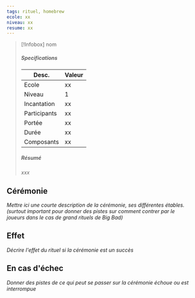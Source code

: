 ```yaml
---
tags: rituel, homebrew
ecole: xx
niveau: xx
resume: xx
---
```



> [!Infobox] nom
> ##### Specifications
> | Desc. | Valeur |
> | --- | --- |
> | Ecole | xx |
> | Niveau | 1 |
> | Incantation | xx |
> | Participants | xx |
> | Portée | xx |
> | Durée | xx |
> | Composants | xx |
> ##### Résumé
> *xxx*

## Cérémonie
*Mettre ici une courte description de la cérémonie, ses différentes étables. (surtout important pour donner des pistes sur comment contrer par le joueurs dans le cas de grand rituels de Big Bad)*

## Effet
*Décrire l'effet du rituel si la cérémonie est un succès*

## En cas d'échec
*Donner des pistes de ce qui peut se passer sur la cérémonie échoue ou est interrompue*
